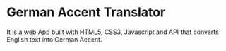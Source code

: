 # German Accent Translator

It is a web App built with HTML5, CSS3, Javascript and API that converts English text into German Accent.
 
